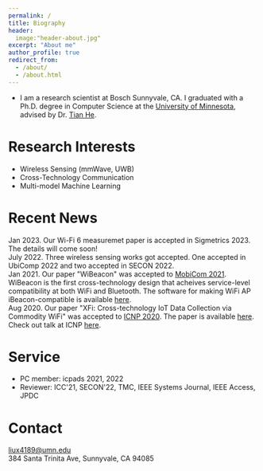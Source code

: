 ```yaml
---
permalink: /
title: Biography
header:
  image:"header-about.jpg"
excerpt: "About me"
author_profile: true
redirect_from: 
  - /about/
  - /about.html
---
```


* I am a research scientist at Bosch Sunnyvale, CA. I graduated with a Ph.D. degree in Computer Science at the [University of Minnesota](https://twin-cities.umn.edu/), advised by Dr. [Tian He](https://www-users.cs.umn.edu/~tianhe/).
  
Research Interests
======
* Wireless Sensing (mmWave, UWB)
* Cross-Technology Communication
* Multi-model Machine Learning

Recent News
======
Jan 2023.  Our Wi-Fi 6 measuremet paper is accepted in Sigmetrics 2023. The details will come soon! <br>
July 2022. Three wireless sensing works got accepted. One accepted in UbiComp 2022 and two accepted in SECON 2022.<br>
Jan 2021. Our paper "WiBeacon" was accepted to [MobiCom 2021](https://www.sigmobile.org/mobicom/2021/). WiBeacon is the first cross-technology design that acheives service-level compatibility at both WiFi and Bluetooth. The software for making WiFi AP iBeacon-compatible is available [here](https://github.com/liux4189/WiBeacon). 
<br>
Aug 2020. Our paper "XFi: Cross-technology IoT Data Collection via Commodity WiFi" was accepted to [ICNP 2020](https://icnp20.cs.ucr.edu/). The paper is available [here](https://liux4189.github.io/files/XFi_Icnp_CameraReady.pdf). Check out talk at ICNP [here](https://youtu.be/-z16odpf_eg). 

Service
======
* PC member: icpads 2021, 2022
* Reviewer: ICC'21, SECON'22, TMC, IEEE Systems Journal, IEEE Access, JPDC 

Contact
======
liux4189@umn.edu <br>
384 Santa Trinita Ave, Sunnyvale, CA 94085
